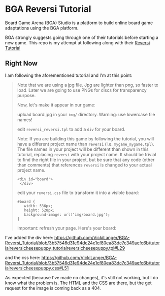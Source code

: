 # BGA Reversi Tutorial
Board Game Arena (BGA) Studio is a platform to build online board game adaptations using the BGA platform. 

BGA strongly suggests going through one of their tutorials before starting a new game. This repo is my attempt at following along with their [Reversi Tutorial](https://studio.boardgamearena.com/doc/Tutorial_reversi)


## Right Now
I am following the aforementioned tutorial and I'm at this point:
> Note that we are using a jpg file. Jpg are lighter than png, so faster to load. Later we are going to use PNGs for discs for transparency purpose.
> 
> Now, let's make it appear in our game:
> 
> upload board.jpg in your `img/` directory. Warning: use lowercase file names!
> 
> edit `reversi_reversi.tpl` to add a `div` for your board.
>
> Note: If you are building this game by following the tutorial, you will have a different project name than `reversi` (i.e. `mygame_mygame.tpl`). The file names in your project will be different than shown in this tutorial, replacing `reversi` with your project name. It should be trivial to find the right file in your project, but be sure that any code (other than comments) that references `reversi` is changed to your actual project name.
> 
>     <div id="board">
>      </div>
> edit your `reversi.css` file to transform it into a visible board:
> 
>     #board {
>        width: 536px;
>        height: 528px;
>        background-image: url('img/board.jpg');
>     }
> 
> Important: refresh your page. Here's your board: 

I've added the div here: https://github.com/VickiLanger/BGA-Reversi_Tutorial/blob/3b57546d31e94de24e1cf80ea83dc7c349aefc6b/tutorialreversicheesepuppy_tutorialreversicheesepuppy.tpl#L29

and the css here: https://github.com/VickiLanger/BGA-Reversi_Tutorial/blob/3b57546d31e94de24e1cf80ea83dc7c349aefc6b/tutorialreversicheesepuppy.css#L51

As expected (because I've made no changes), it's still not working, but I do know what the problem is. The HTML and the CSS are there, but the get request for the image is coming back as a 404. 
